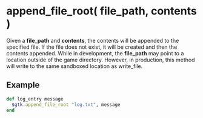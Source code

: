 # append_file_root( file_path, contents )

Given a **file_path** and **contents**, the contents will be appended to the specified file.  If the file does not exist, it will be created and then the contents appended.  While in development, the **file_path** may point to a location outside of the game directory.  However, in production, this method will write to the same sandboxed location as write_file.

## Example
```ruby
def log_entry message
  $gtk.append_file_root "log.txt", message
end
```
